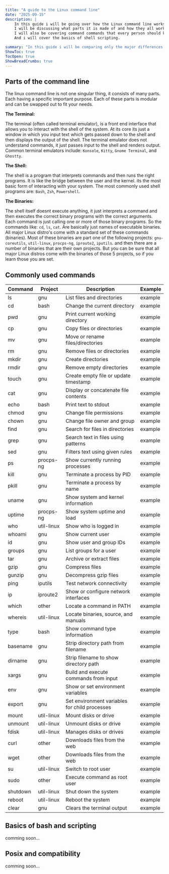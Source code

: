```yaml
---
title: "A guide to the Linux command line"
date: "2025-09-15"
description: |
    In this guide i will be going over how the Linux command line works.
    I will be discussing what parts it is made of and how they all work together.
    I will also be covering command commands that every person should know.
    And i will cover the basics of shell scripting.

summary: "In this guide i will be comparing only the major differences between C# and C++"
ShowToc: true
TocOpen: true
ShowBreadCrumbs: true
---
```


## Parts of the command line

The linux command line is not one singular thing, it consists of many parts.
Each having a specific important purpose. Each of these parts is modular and can be swapped out to fit your needs.

**The Terminal:**

The terminal (often called terminal emulator), is a front end interface that allows you to interact with the shell of the system.
At its core its just a window in which you input text which gets passed down to the shell and then displays the output of the shell.
The terminal emulator does not understand commands, it just passes input to the shell and renders output.
Common terminal emulators include: ``Konsole``, ``Kitty``, ``Gnome Terminal``, and ``Ghostty``.

**The Shell:**

The shell is a program that interprets commands and then runs the right programs. 
It is like the bridge between the user and the kernel. its the most basic form of interacting with your system.
The most commonly used shell programs are: ``Bash``, ``Zsh``, ``Powershell``.

**The Binaries:**

The shell itself doesnt execute anything, it just interprets a command and then executes the correct binary programs with the correct arguments.
Each command is just calling one or more of those binary programs.
So the commands like: ``cd``, ``ls``, ``cat``.
Are basically just names of executable binaries.
All major Linux distro's come with a standard set of these commands (binaries).
Most of these binaries are part one of the following projects: ``gnu-coreutils``, ``util-linux``, ``procps-ng``, ``iproute2``, ``iputils``. and then there are a number of binaries that are their own projects.
But you can be sure that all major Linux distros come with the binaries of those 5 projects, so if you learn those you are set.

## Commonly used commands

<table>
    <thead>
        <tr>
            <th>Command</th>
            <th>Project</th>
            <th>Description</th>
            <th>Example</th>
        </tr>
    </thead>
    <tbody>
        <tr><td>ls</td><td>gnu</td><td>List files and directories</td><td>example</td></tr>
        <tr><td>cd</td><td>bash</td><td>Change the current directory</td><td>example</td></tr>
        <tr><td>pwd</td><td>gnu</td><td>Print current working directory</td><td>example</td></tr>
        <tr><td>cp</td><td>gnu</td><td>Copy files or directories</td><td>example</td></tr>
        <tr><td>mv</td><td>gnu</td><td>Move or rename files/directories</td><td>example</td></tr>
        <tr><td>rm</td><td>gnu</td><td>Remove files or directories</td><td>example</td></tr>
        <tr><td>mkdir</td><td>gnu</td><td>Create directories</td><td>example</td></tr>
        <tr><td>rmdir</td><td>gnu</td><td>Remove empty directories</td><td>example</td></tr>
        <tr><td>touch</td><td>gnu</td><td>Create empty file or update timestamp</td><td>example</td></tr>
        <tr><td>cat</td><td>gnu</td><td>Display or concatenate file contents</td><td>example</td></tr>
        <tr><td>echo</td><td>bash</td><td>Print text to stdout</td><td>example</td></tr>
        <tr><td>chmod</td><td>gnu</td><td>Change file permissions</td><td>example</td></tr>
        <tr><td>chown</td><td>gnu</td><td>Change file owner and group</td><td>example</td></tr>
        <tr><td>find</td><td>gnu</td><td>Search for files in directories</td><td>example</td></tr>
        <tr><td>grep</td><td>gnu</td><td>Search text in files using patterns</td><td>example</td></tr>
        <tr><td>sed</td><td>gnu</td><td>Filters text using given rules</td><td>example</td></tr>
        <tr><td>ps</td><td>procps-ng</td><td>Show currently running processes</td><td>example</td></tr>
        <tr><td>kill</td><td>gnu</td><td>Terminate a process by PID</td><td>example</td></tr>
        <tr><td>pkill</td><td>gnu</td><td>Terminate a process by name</td><td>example</td></tr>
        <tr><td>uname</td><td>gnu</td><td>Show system and kernel information</td><td>example</td></tr>
        <tr><td>uptime</td><td>procps-ng</td><td>Show system uptime and load</td><td>example</td></tr>
        <tr><td>who</td><td>util-linux</td><td>Show who is logged in</td><td>example</td></tr>
        <tr><td>whoami</td><td>gnu</td><td>Show current user</td><td>example</td></tr>
        <tr><td>id</td><td>gnu</td><td>Show user and group IDs</td><td>example</td></tr>
        <tr><td>groups</td><td>gnu</td><td>List groups for a user</td><td>example</td></tr>
        <tr><td>tar</td><td>gnu</td><td>Archive or extract files</td><td>example</td></tr>
        <tr><td>gzip</td><td>gnu</td><td>Compress files</td><td>example</td></tr>
        <tr><td>gunzip</td><td>gnu</td><td>Decompress gzip files</td><td>example</td></tr>
        <tr><td>ping</td><td>iputils</td><td>Test network connectivity</td><td>example</td></tr>
        <tr><td>ip</td><td>iproute2</td><td>Show or configure network interfaces</td><td>example</td></tr>
        <tr><td>which</td><td>other</td><td>Locate a command in PATH</td><td>example</td></tr>
        <tr><td>whereis</td><td>util-linux</td><td>Locate binaries, source, and manuals</td><td>example</td></tr>
        <tr><td>type</td><td>bash</td><td>Show command type information</td><td>example</td></tr>
        <tr><td>basename</td><td>gnu</td><td>Strip directory path from filename</td><td>example</td></tr>
        <tr><td>dirname</td><td>gnu</td><td>Strip filename to show directory path</td><td>example</td></tr>
        <tr><td>xargs</td><td>gnu</td><td>Build and execute commands from input</td><td>example</td></tr>
        <tr><td>env</td><td>gnu</td><td>Show or set environment variables</td><td>example</td></tr>
        <tr><td>export</td><td>gnu</td><td>Set environment variables for child processes</td><td>example</td></tr>
        <tr><td>mount</td><td>util-linux</td><td>Mount disks or drive</td><td>example</td></tr>
        <tr><td>unmount</td><td>util-linux</td><td>Unmount disks or drive</td><td>example</td></tr>
        <tr><td>fdisk</td><td>util-linux</td><td>Manages disks or drives</td><td>example</td></tr>
        <tr><td>curl</td><td>other</td><td>Downloads files from the web</td><td>example</td></tr>
        <tr><td>wget</td><td>other</td><td>Downloads files from the web</td><td>example</td></tr>
        <tr><td>su</td><td>util-linux</td><td>Switch to root user</td><td>example</td></tr>
        <tr><td>sudo</td><td>other</td><td>Execute command as root user</td><td>example</td></tr>
        <tr><td>shutdown</td><td>util-linux</td><td>Shut down the system</td><td>example</td></tr>
        <tr><td>reboot</td><td>util-linux</td><td>Reboot the system</td><td>example</td></tr>
        <tr><td>clear</td><td>gnu</td><td>Clears the terminal output</td><td>example</td></tr>
    </tbody>
</table>

## Basics of bash and scripting

comming soon...

## Posix and compatibility

comming soon...

